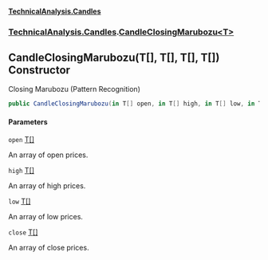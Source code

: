 #### [TechnicalAnalysis\.Candles](Atypical.TechnicalAnalysis.Candles.md 'Atypical\.TechnicalAnalysis\.Candles')
### [TechnicalAnalysis\.Candles](Atypical.TechnicalAnalysis.Candles.md#TechnicalAnalysis.Candles 'TechnicalAnalysis\.Candles').[CandleClosingMarubozu&lt;T&gt;](CandleClosingMarubozu_T_.md 'TechnicalAnalysis\.Candles\.CandleClosingMarubozu\<T\>')

## CandleClosingMarubozu\(T\[\], T\[\], T\[\], T\[\]\) Constructor

Closing Marubozu \(Pattern Recognition\)

```csharp
public CandleClosingMarubozu(in T[] open, in T[] high, in T[] low, in T[] close);
```
#### Parameters

<a name='TechnicalAnalysis.Candles.CandleClosingMarubozu_T_.CandleClosingMarubozu(T[],T[],T[],T[]).open'></a>

`open` [T](CandleClosingMarubozu_T_.md#TechnicalAnalysis.Candles.CandleClosingMarubozu_T_.T 'TechnicalAnalysis\.Candles\.CandleClosingMarubozu\<T\>\.T')[\[\]](https://docs.microsoft.com/en-us/dotnet/api/System.Array 'System\.Array')

An array of open prices\.

<a name='TechnicalAnalysis.Candles.CandleClosingMarubozu_T_.CandleClosingMarubozu(T[],T[],T[],T[]).high'></a>

`high` [T](CandleClosingMarubozu_T_.md#TechnicalAnalysis.Candles.CandleClosingMarubozu_T_.T 'TechnicalAnalysis\.Candles\.CandleClosingMarubozu\<T\>\.T')[\[\]](https://docs.microsoft.com/en-us/dotnet/api/System.Array 'System\.Array')

An array of high prices\.

<a name='TechnicalAnalysis.Candles.CandleClosingMarubozu_T_.CandleClosingMarubozu(T[],T[],T[],T[]).low'></a>

`low` [T](CandleClosingMarubozu_T_.md#TechnicalAnalysis.Candles.CandleClosingMarubozu_T_.T 'TechnicalAnalysis\.Candles\.CandleClosingMarubozu\<T\>\.T')[\[\]](https://docs.microsoft.com/en-us/dotnet/api/System.Array 'System\.Array')

An array of low prices\.

<a name='TechnicalAnalysis.Candles.CandleClosingMarubozu_T_.CandleClosingMarubozu(T[],T[],T[],T[]).close'></a>

`close` [T](CandleClosingMarubozu_T_.md#TechnicalAnalysis.Candles.CandleClosingMarubozu_T_.T 'TechnicalAnalysis\.Candles\.CandleClosingMarubozu\<T\>\.T')[\[\]](https://docs.microsoft.com/en-us/dotnet/api/System.Array 'System\.Array')

An array of close prices\.